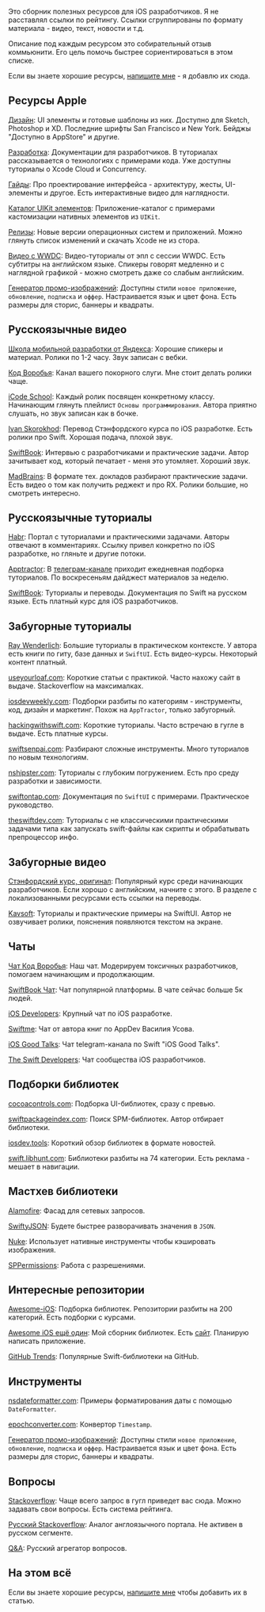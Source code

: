Это сборник полезных ресурсов для iOS разработчиков. Я не расставлял ссылки по рейтингу. Ссылки сгруппированы по формату материала - видео, текст, новости и т.д.

Описание под каждым ресурсом это собирательный отзыв коммьюнити. Его цель помочь быстрее сориентироваться в этом списке.

Если вы знаете хорошие ресурсы, [напишите мне](https://t.me/ivanvorobei) - я добавлю их сюда.

## Ресурсы Apple

[Дизайн](https://developer.apple.com/design/resources/): UI элементы и готовые шаблоны из них. Доступно для Sketch, Photoshop и XD. Последние шрифты San Francisco и New York. Бейджы "Доступно в AppStore" и другие.

[Разработка](https://developer.apple.com/documentation/): Документации для разработчиков. В туториалах рассказывается о технологиях с примерами кода. Уже доступны туториалы о Xcode Cloud и Concurrency.

[Гайды](https://developer.apple.com/design/): Про проектирование интерфейса - архитектуру, жесты, UI-элементы и другое. Есть интерактивные видео для наглядности.

[Каталог UIKit элементов](https://developer.apple.com/documentation/uikit/views_and_controls/uikit_catalog_creating_and_customizing_views_and_controls): Приложение-каталог с примерами кастомизации нативных элементов из `UIKit`.

[Релизы](https://developer.apple.com/download/release/): Новые версии операционных систем и приложений. Можно глянуть список изменений и скачать Xcode не из стора.

[Видео с WWDC](https://developer.apple.com/videos/): Видео-туториалы от эпл с сессии WWDC. Есть субтитры на английском языке. Спикеры говорят медленно и с наглядной графикой - можно смотреть даже со слабым английским.

[Генератор промо-изображений](https://tools.applemediaservices.com/apple-app-store-promote): Доступны стили `новое приложение`, `обновление`, `подписка` и `оффер`. Настраивается язык и цвет фона. Есть размеры для сторис, баннеры и квадраты.

## Русскоязычные видео

[Школа мобильной разработки от Яндекса](https://www.youtube.com/playlist?list=PLQC2_0cDcSKBUXhSGqAbVAp3SFBKPnpFI): Хорошие спикеры и материал. Ролики по 1-2 часу. Звук записан с вебки.

[Код Воробья](https://www.youtube.com/channel/UCNUGzZfcOyX4YpP36VzeZ6A): Канал вашего покорного слуги. Мне стоит делать ролики чаще.

[iCode School](https://www.youtube.com/channel/UCx1xu0yc1mh-gjAq8YKRobg): Каждый ролик посвящен конкретному классу. Начинающим глянуть плейлист `Основы программирования`. Автора приятно слушать, но звук записан как в бочке.

[Ivan Skorokhod](https://www.youtube.com/channel/UChfEfFKYILtO5yZSX2irynw): Перевод Стэнфордского курса по iOS разработке. Есть ролики про Swift. Хорошая подача, плохой звук.

[SwiftBook](https://www.youtube.com/channel/UCXlCPCsB09ftBA5bQfiSWoQ): Интервью с разработчиками и практические задачи. Автор зачитывает код, который печатает - меня это утомляет. Хороший звук.

[MadBrains](https://www.youtube.com/c/MadBrains): В формате тех. докладов разбирают практические задачи. Есть видео о том как получить реджект и про RX. Ролики большие, но смотреть интересно.

## Русскоязычные туториалы

[Habr](https://habr.com/ru/hub/ios_dev/): Портал с туториалами и практическими задачами. Авторы отвечают в комментариях. Ссылку привел конкретно по iOS разработке, но гляньте и другие потоки.

[Apptractor](https://apptractor.ru): В [телеграм-канале](https://telegram.me/apptractor) приходит ежедневная подборка туториалов. По воскресеньям дайджест материалов за неделю.

[SwiftBook](https://swiftbook.ru): Туториалы и переводы. Документация по Swift на русском языке. Есть платный курс для iOS разработчиков.

## Забугорные туториалы

[Ray Wenderlich](https://www.raywenderlich.com): Большие туториалы в практическом контексте. У автора есть книги по гиту, базе данных и `SwiftUI`. Есть видео-курсы. Некоторый контент платный.

[useyourloaf.com](https://useyourloaf.com): Короткие статьи с практикой. Часто нахожу сайт в выдаче. Stackoverflow на максималках.

[iosdevweekly.com](https://iosdevweekly.com): Подборки разбиты по категориям - инструменты, код, дизайн и маркетинг. Похож на `AppTractor`, только забугорный.

[hackingwithswift.com](https://www.hackingwithswift.com/): Короткие туториалы. Часто встречаю в гугле в выдаче. Есть платные курсы.

[swiftsenpai.com](https://swiftsenpai.com): Разбирают сложные инструменты. Много туториалов по новым технологиям.

[nshipster.com](https://nshipster.com): Туториалы с глубоким погружением. Есть про среду разработки и зависимости.

[swiftontap.com](https://swiftontap.com): Документация по `SwiftUI` с примерами. Практическое руководство.

[theswiftdev.com](https://theswiftdev.com): Туториалы с не классическими практическими задачами типа как запускать swift-файлы как скрипты и обрабатывать препроцессор инфо.

## Забугорные видео

[Стэнфордский курс, оригинал](https://www.youtube.com/playlist?list=PL3d_SFOiG7_8ofjyKzX6Nl1wZehbdiZC_): Популярный курс среди начинающих разработчиков. Если хорошо с английским, начните с этого. В разделе с локализованными ресурсами есть ссылки на переводы.

[Kavsoft](https://www.youtube.com/c/Kavsoft): Туториалы и практические примеры на SwiftUI. Автор не озвучивает ролики, пояснения появляются текстом на экране.

## Чаты

[Чат Код Воробья](https://sparrowcode.io/telegram/chat): Наш чат. Модерируем токсичных разработчиков, помогаем начинающим и продолжающим.

[SwiftBook Чат](https://telegram.me/swiftbook_chat): Чат популярной платформы. В чате сейчас больше 5к людей.

[iOS Developers](https://t.me/ios_ru): Крупный чат по iOS разработке.

[Swiftme](https://t.me/usovswift): Чат от автора книг по AppDev Василия Усова.

[iOS Good Talks](https://t.me/iosgt): Чат telegram-канала по Swift "iOS Good Talks".

[The Swift Developers](https://t.me/swift_dev_chat): Чат сообщества iOS разработчиков.

## Подборки библиотек

[cocoacontrols.com](https://www.cocoacontrols.com): Подборка UI-библиотек, сразу с превью.

[swiftpackageindex.com](https://swiftpackageindex.com): Поиск SPM-библиотек. Автор отбирает библиотеки.

[iosdev.tools](https://iosdev.tools): Короткий обзор библиотек в формате новостей.

[swift.libhunt.com](https://swift.libhunt.com): Библиотеки разбиты на 74 категории. Есть реклама - мешает в навигации.

## Мастхев библиотеки

[Alamofire](https://github.com/Alamofire/Alamofire): Фасад для сетевых запросов.

[SwiftyJSON](https://github.com/SwiftyJSON/SwiftyJSON): Будете быстрее разворачивать значения в `JSON`.

[Nuke](https://github.com/kean/Nuke): Использует нативные инструменты чтобы кэшировать изображения.

[SPPermissions](https://github.com/ivanvorobei/SPPermissions): Работа с разрешениями.

## Интересные репозитории

[Awesome-iOS](https://github.com/vsouza/awesome-ios): Подборка библиотек. Репозитории разбиты на 200 категорий. Есть подборки с курсами.

[Awesome iOS ещё один](https://github.com/ivanvorobei/awesome-ios): Мой сборник библиотек. Есть [сайт](https://awesome-ios.com). Планирую написать приложение.

[GitHub Trends](https://github.com/trending/swift?since=daily&spoken_language_code=): Популярные Swift-библиотеки на GitHub.

## Инструменты

[nsdateformatter.com](https://nsdateformatter.com): Примеры форматирования даты с помощью `DateFormatter`.

[epochconverter.com](https://www.epochconverter.com): Конвертор `Timestamp`.

[Генератор промо-изображений](https://tools.applemediaservices.com/apple-app-store-promote): Доступны стили `новое приложение`, `обновление`, `подписка` и `оффер`. Настраивается язык и цвет фона. Есть размеры для сторис, баннеры и квадраты.

## Вопросы

[Stackoverflow](https://stackoverflow.com): Чаще всего запрос в гугл приведет вас сюда. Можно задавать свои вопросы. Есть система рейтинга.

[Русский Stackoverflow](https://ru.stackoverflow.com): Аналог англоязычного портала. Не активен в русском сегменте.

[Q&A](https://qna.habr.com): Русский агрегатор вопросов.

## На этом всё

Если вы знаете хорошие ресурсы, [напишите мне](https://t.me/ivanvorobei) чтобы добавить их в статью.

